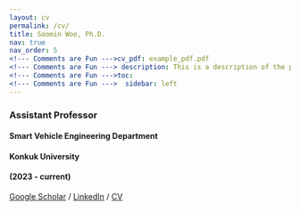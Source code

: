 ```yaml
---
layout: cv
permalink: /cv/
title: Soomin Woo, Ph.D.
nav: true
nav_order: 5
<!--- Comments are Fun --->cv_pdf: example_pdf.pdf
<!--- Comments are Fun ---> description: This is a description of the page. You can modify it in '_pages/cv.md'. You can also change or remove the top pdf download button.
<!--- Comments are Fun --->toc:
<!--- Comments are Fun --->  sidebar: left
---
```


### Assistant Professor
#### Smart Vehicle Engineering Department
#### Konkuk University
#### (2023 - current)
<a href="https://scholar.google.co.kr/citations?hl=en&user=aEj75eUAAAAJ">Google Scholar</a> / <a href="http://www.linkedin.com/in/soomin-woo-3488a577">LinkedIn</a> / <a href="https://docs.google.com/document/d/1MJ-Yl2zqPIQPpNIA_KEV5RRZdb_3Iefw2lYoIEgHdsc/edit?usp=sharing">CV</a> 
